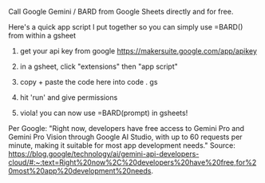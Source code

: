 Call Google Gemini /  BARD from Google Sheets directly and for free.

Here's a quick app script I put together so you can simply use =BARD() from within a gsheet



1. get your api key from google https://makersuite.google.com/app/apikey

2. in a gsheet, click "extensions" then "app script"

3. copy + paste the code here into code . gs

4. hit 'run' and give permissions 

5. viola! you can now use =BARD(prompt) in gsheets!




Per Google: "Right now, developers have free access to Gemini Pro and Gemini Pro Vision through Google AI Studio, with up to 60 requests per minute, making it suitable for most app development needs."
Source: https://blog.google/technology/ai/gemini-api-developers-cloud/#:~:text=Right%20now%2C%20developers%20have%20free,for%20most%20app%20development%20needs.
